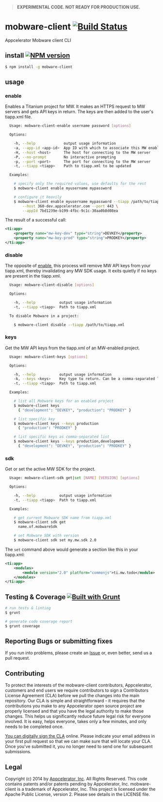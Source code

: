 > **EXPERIMENTAL CODE. NOT READY FOR PRODUCTION USE.**

# mobware-client [![Build Status](https://travis-ci.org/appcelerator/mobware-client.svg?branch=master)](https://travis-ci.org/appcelerator/mobware-client)

Appcelerator Mobware client CLI

## install [![NPM version](https://badge.fury.io/js/mobware-client.svg)](http://badge.fury.io/js/mobware-client)

```bash
$ npm install -g mobware-client
```

## usage

### enable

Enables a Titanium project for MW. It makes an HTTPS request to MW servers and gets API keys in return.  The keys are then added to the user's tiapp.xml file.

```bash
  Usage: mobware-client-enable username password [options]

  Options:

    -h, --help             output usage information
    -a, --app-id <app-id>  App ID with which to associate this MW enablement
    -H, --host <host>      The host for connecting to the MW server
    -P, --no-prompt        No interactive prompting
    -p, --port <port>      The port for connecting to the MW server
    -t, --tiapp <tiapp>    Path to tiapp.xml to be updated

  Examples:

    # specify only the required values, use defaults for the rest
    $ mobware-client enable myusername mypassword

    # configure it heavily
    $ mobware-client enable myusername mypassword --tiapp /path/to/tiapp.xml \
        --host 360-dev.appcelerator.com --port 443 \
        --appId 7bd1239e-b199-4fbc-9c1c-30aa0b8d08ea

```

The result of a successful call:

```xml
<ti:app>
	<property name="mw-key-dev" type="string">DEVKEY</property>
	<property name="mw-key-prod" type="string">PRODKEY</property>
</ti:app>
```

### disable

The opposite of [enable][], this process will remove MW API keys from your tiapp.xml, thereby invalidating any MW SDK usage. It exits quietly if no keys are present in the tiapp.xml.

```bash
  Usage: mobware-client-disable [options]

  Options:

    -h, --help           output usage information
    -t, --tiapp <tiapp>  Path to tiapp.xml

  To disable Mobware in a project:

    $ mobware-client disable --tiapp /path/to/tiapp.xml
```

### keys

Get the MW API keys from the tiapp.xml of an MW-enabled project.

```bash
  Usage: mobware-client-keys [options]

  Options:

    -h, --help           output usage information
    -k, --keys <keys>    Key type to return. Can be a comma-separated list.
    -t, --tiapp <tiapp>  Path to tiapp.xml

  Examples:

    # list all Mobware keys for an enabled project
    $ mobware-client keys
      { "development": "DEVKEY", "production": "PRODKEY" }

    # list specific key
    $ mobware-client keys --keys production
      { "production": "PRODKEY" }

    # list specific keys as comma-separated list
    $ mobware-client keys --keys production,development
      { "development": "DEVKEY", "production": "PRODKEY" }
```

### sdk

Get or set the active MW SDK for the project.

```bash
  Usage: mobware-client-sdk get|set [NAME] [VERSION] [options]

  Options:

    -h, --help           output usage information
    -t, --tiapp <tiapp>  Path to tiapp.xml

  Examples:

    # get current Mobware SDK name from tiapp.xml
    $ mobware-client sdk get
      name.of.mobwareSdk

    # set Mobware SDK with version
    $ mobware-client sdk set my.mw.sdk 2.0
```

The `set` command above would generate a section like this in your tiapp.xml:

```xml
<ti:app>
	<modules>
		<module version="2.0" platform="commonjs">ti.mw.todo</module>
	</modules>
</ti:app>
```

## Testing & Coverage [![Built with Grunt](https://cdn.gruntjs.com/builtwith.png)](http://gruntjs.com/)

```bash
# run tests & linting
$ grunt

# generate code coverage report
$ grunt coverage
```

## Reporting Bugs or submitting fixes

If you run into problems, please create an [Issue](https://github.com/appcelerator/mobware-client/issues) or, even better, send us a pull request.

## Contributing

To protect the interests of the mobware-client contributors, Appcelerator, customers and end users we require contributors to sign a Contributors License Agreement (CLA) before we pull the changes into the main repository. Our CLA is simple and straightforward - it requires that the contributions you make to any Appcelerator open source project are properly licensed and that you have the legal authority to make those changes. This helps us significantly reduce future legal risk for everyone involved. It is easy, helps everyone, takes only a few minutes, and only needs to be completed once.

[You can digitally sign the CLA](http://bit.ly/app_cla) online. Please indicate your email address in your first pull request so that we can make sure that will locate your CLA.  Once you've submitted it, you no longer need to send one for subsequent submissions.

## Legal

Copyright (c) 2014 by [Appcelerator, Inc](http://www.appcelerator.com). All Rights Reserved.
This code contains patents and/or patents pending by Appcelerator, Inc.
mobware-client is a trademark of Appcelerator, Inc.
This project is licensed under the Apache Public License, version 2.  Please see details in the LICENSE file.


[enable]: #enable
